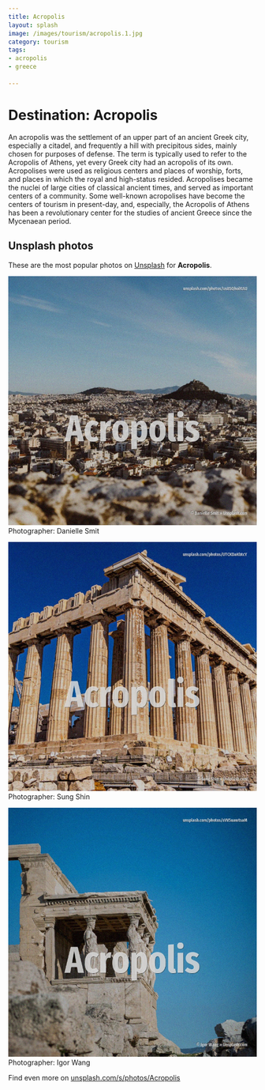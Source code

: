 ```yaml
---
title: Acropolis
layout: splash
image: /images/tourism/acropolis.1.jpg
category: tourism
tags:
- acropolis
- greece

---
```

# Destination: Acropolis

An acropolis was the settlement of an upper part of an ancient Greek city, especially a citadel,  and frequently a hill with precipitous sides, mainly chosen for purposes of defense. The term is typically used to refer to the Acropolis of Athens, yet every Greek city had an  acropolis of its own. Acropolises were used as religious centers and places of worship, forts, and places in which the  royal and high-status resided. Acropolises became the nuclei of large cities of classical ancient times, and served as important  centers of a community. Some well-known acropolises have become the centers of tourism in present-day, and, especially, the  Acropolis of Athens has been a revolutionary center for the studies of ancient Greece since the  Mycenaean period. 

 
## Unsplash photos
These are the most popular photos on [Unsplash](https://unsplash.com) for **Acropolis**.
 
![Acropolis](/images/tourism/acropolis.1.jpg)
Photographer:  Danielle Smit
 
![Acropolis](/images/tourism/acropolis.2.jpg)
Photographer:  Sung Shin
 
![Acropolis](/images/tourism/acropolis.3.jpg)
Photographer:  Igor Wang
 
Find even more on [unsplash.com/s/photos/Acropolis](https://unsplash.com/s/photos/Acropolis)
 
